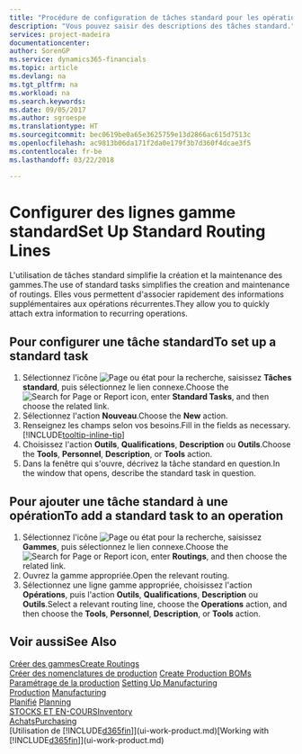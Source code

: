 ```yaml
---
title: "Procédure de configuration de tâches standard pour les opérations | Microsoft Docs"
description: "Vous pouvez saisir des descriptions des tâches standard."
services: project-madeira
documentationcenter: 
author: SorenGP
ms.service: dynamics365-financials
ms.topic: article
ms.devlang: na
ms.tgt_pltfrm: na
ms.workload: na
ms.search.keywords: 
ms.date: 09/05/2017
ms.author: sgroespe
ms.translationtype: HT
ms.sourcegitcommit: bec0619be0a65e3625759e13d2866ac615d7513c
ms.openlocfilehash: ac9813b06da171f2da0e179f3b7d360f4dcae3f5
ms.contentlocale: fr-be
ms.lasthandoff: 03/22/2018

---
```

# <a name="set-up-standard-routing-lines"></a><span data-ttu-id="b4106-103">Configurer des lignes gamme standard</span><span class="sxs-lookup"><span data-stu-id="b4106-103">Set Up Standard Routing Lines</span></span>
<span data-ttu-id="b4106-104">L'utilisation de tâches standard simplifie la création et la maintenance des gammes.</span><span class="sxs-lookup"><span data-stu-id="b4106-104">The use of standard tasks simplifies the creation and maintenance of routings.</span></span> <span data-ttu-id="b4106-105">Elles vous permettent d'associer rapidement des informations supplémentaires aux opérations récurrentes.</span><span class="sxs-lookup"><span data-stu-id="b4106-105">They allow you to quickly attach extra information to recurring operations.</span></span>

## <a name="to-set-up-a-standard-task"></a><span data-ttu-id="b4106-106">Pour configurer une tâche standard</span><span class="sxs-lookup"><span data-stu-id="b4106-106">To set up a standard task</span></span>
1. <span data-ttu-id="b4106-107">Sélectionnez l'icône ![Page ou état pour la recherche](media/ui-search/search_small.png "Page ou état pour la recherche"), saisissez **Tâches standard**, puis sélectionnez le lien connexe.</span><span class="sxs-lookup"><span data-stu-id="b4106-107">Choose the ![Search for Page or Report](media/ui-search/search_small.png "Search for Page or Report icon") icon, enter **Standard Tasks**, and then choose the related link.</span></span>
2. <span data-ttu-id="b4106-108">Sélectionnez l'action **Nouveau**.</span><span class="sxs-lookup"><span data-stu-id="b4106-108">Choose the **New** action.</span></span>
3. <span data-ttu-id="b4106-109">Renseignez les champs selon vos besoins.</span><span class="sxs-lookup"><span data-stu-id="b4106-109">Fill in the fields as necessary.</span></span> [!INCLUDE[tooltip-inline-tip](includes/tooltip-inline-tip_md.md)]
4. <span data-ttu-id="b4106-110">Choisissez l'action **Outils**, **Qualifications**, **Description** ou **Outils**.</span><span class="sxs-lookup"><span data-stu-id="b4106-110">Choose the **Tools**, **Personnel**, **Description**, or **Tools** action.</span></span>
5. <span data-ttu-id="b4106-111">Dans la fenêtre qui s'ouvre, décrivez la tâche standard en question.</span><span class="sxs-lookup"><span data-stu-id="b4106-111">In the window that opens, describe the standard task in question.</span></span>

## <a name="to-add-a-standard-task-to-an-operation"></a><span data-ttu-id="b4106-112">Pour ajouter une tâche standard à une opération</span><span class="sxs-lookup"><span data-stu-id="b4106-112">To add a standard task to an operation</span></span>
1. <span data-ttu-id="b4106-113">Sélectionnez l'icône ![Page ou état pour la recherche](media/ui-search/search_small.png "Page ou état pour la recherche"), saisissez **Gammes**, puis sélectionnez le lien connexe.</span><span class="sxs-lookup"><span data-stu-id="b4106-113">Choose the ![Search for Page or Report](media/ui-search/search_small.png "Search for Page or Report icon") icon, enter **Routings**, and then choose the related link.</span></span>
2. <span data-ttu-id="b4106-114">Ouvrez la gamme appropriée.</span><span class="sxs-lookup"><span data-stu-id="b4106-114">Open the relevant routing.</span></span>
3. <span data-ttu-id="b4106-115">Sélectionnez une ligne gamme appropriée, choisissez l'action **Opérations**, puis l'action **Outils**, **Qualifications**, **Description** ou **Outils**.</span><span class="sxs-lookup"><span data-stu-id="b4106-115">Select a relevant routing line, choose the **Operations** action, and then choose the **Tools**, **Personnel**, **Description**, or **Tools** action.</span></span>

## <a name="see-also"></a><span data-ttu-id="b4106-116">Voir aussi</span><span class="sxs-lookup"><span data-stu-id="b4106-116">See Also</span></span>  
[<span data-ttu-id="b4106-117">Créer des gammes</span><span class="sxs-lookup"><span data-stu-id="b4106-117">Create Routings</span></span>](production-how-to-create-routings.md)  
<span data-ttu-id="b4106-118">[Créer des nomenclatures de production](production-how-to-create-production-boms.md)   </span><span class="sxs-lookup"><span data-stu-id="b4106-118">[Create Production BOMs](production-how-to-create-production-boms.md)   </span></span>  
<span data-ttu-id="b4106-119">[Paramétrage de la production](production-configure-production-processes.md) </span><span class="sxs-lookup"><span data-stu-id="b4106-119">[Setting Up Manufacturing](production-configure-production-processes.md) </span></span>  
<span data-ttu-id="b4106-120">[Production](production-manage-manufacturing.md)  </span><span class="sxs-lookup"><span data-stu-id="b4106-120">[Manufacturing](production-manage-manufacturing.md)  </span></span>  
<span data-ttu-id="b4106-121">[Planifié](production-planning.md) </span><span class="sxs-lookup"><span data-stu-id="b4106-121">[Planning](production-planning.md) </span></span>  
[<span data-ttu-id="b4106-122">STOCKS ET EN-COURS</span><span class="sxs-lookup"><span data-stu-id="b4106-122">Inventory</span></span>](inventory-manage-inventory.md)  
[<span data-ttu-id="b4106-123">Achats</span><span class="sxs-lookup"><span data-stu-id="b4106-123">Purchasing</span></span>](purchasing-manage-purchasing.md)  
<span data-ttu-id="b4106-124">[Utilisation de [!INCLUDE[d365fin](includes/d365fin_md.md)]](ui-work-product.md)</span><span class="sxs-lookup"><span data-stu-id="b4106-124">[Working with [!INCLUDE[d365fin](includes/d365fin_md.md)]](ui-work-product.md)</span></span>  

